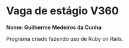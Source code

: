 <h1>Vaga de estágio V360</h1>

<strong>Nome: Guilherme Medeiros da Cunha</strong>

Programa criado fazendo uso de Ruby on Rails.
